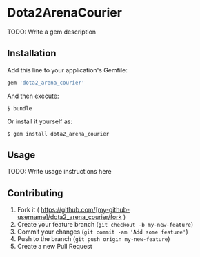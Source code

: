 # Dota2ArenaCourier

TODO: Write a gem description

## Installation

Add this line to your application's Gemfile:

```ruby
gem 'dota2_arena_courier'
```

And then execute:

    $ bundle

Or install it yourself as:

    $ gem install dota2_arena_courier

## Usage

TODO: Write usage instructions here

## Contributing

1. Fork it ( https://github.com/[my-github-username]/dota2_arena_courier/fork )
2. Create your feature branch (`git checkout -b my-new-feature`)
3. Commit your changes (`git commit -am 'Add some feature'`)
4. Push to the branch (`git push origin my-new-feature`)
5. Create a new Pull Request
